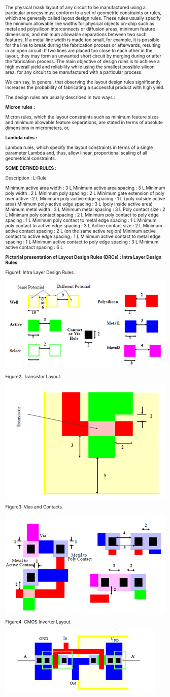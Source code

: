 The physical mask layout of any circuit to be manufactured using a particular process must conform to a set of geometric constraints or rules, which are generally called layout design rules. These rules usually specify the minimum allowable line widths for physical objects on-chip such as metal and polysilicon interconnects or diffusion areas, minimum feature dimensions, and minimum allowable separations between two such features. If a metal line width is made too small, for example, it is possible for the line to break during the fabrication process or afterwards, resulting in an open circuit. If two lines are placed too close to each other in the layout, they may form an unwanted short circuit by merging during or after the fabrication process. The main objective of design rules is to achieve a high overall yield and reliability while using the smallest possible silicon area, for any circuit to be manufactured with a particular process.


We can say, in general, that observing the layout design rules significantly increases the probability of fabricating a successful product with high yield.


The design rules are usually described in two ways :

**Micron rules :** 

Micron rules, which the layout constraints such as minimum feature sizes and minimum allowable feature separations, are stated in terms of absolute dimensions in micrometers, or,

**Lambda rules :** 

Lambda rules, which specify the layout constraints in terms of a single parameter Lambda and, thus, allow linear, proportional scaling of all geometrical constraints.

**SOME DEFINED RULES :**

Description : L-Rule

Minimum active area width : 3 L
Minimum active area spacing : 3 L
Minimum poly width : 2 L
Minimum poly spacing : 2 L
Minimum gate extension of poly over active : 2 L
Minimum poly-active edge spacing : 1 L
(poly outside active area)
Minimum poly-active edge spacing : 3 L
(poly inside active area)
Minimum metal width : 3 L
Minimum metal spacing : 3 L
Poly contact size : 2 L
Minimum poly contact spacing : 2 L
Minimum poly contact to poly edge spacing : 1 L
Minimum poly contact to metal edge spacing : 1 L
Minimum poly contact to active edge spacing : 3 L
Active contact size : 2 L
Minimum active contact spacing : 2 L
(on the same active region)
Minimum active contact to active edge spacing : 1 L
Minimum active contact to metal edge spacing : 1 L
Minimum active contact to poly edge spacing : 3 L
Minimum active contact spacing : 6 L

**Pictorial presentation of Layout Design Rules (DRCs) : Intra Layer Design Rules**


Figure1: Intra Layer Design Rules.

<img src="images/1.png">


Figure2: Transistor Layout.

<img src="images/2.png">


Figure3: Vias and Contacts.

<img src="images/3.png">


Figure4: CMOS Inverter Layout.

<img src="images/4.png">
